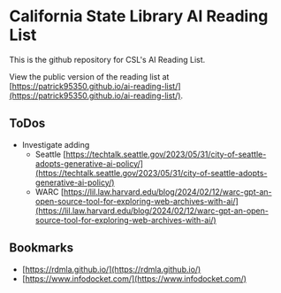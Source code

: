 # California State Library AI Reading List

This is the github repository for CSL's AI Reading List.

View the public version of the reading list at [https://patrick95350.github.io/ai-reading-list/](https://patrick95350.github.io/ai-reading-list/).

## ToDos

* Investigate adding
  * Seattle [https://techtalk.seattle.gov/2023/05/31/city-of-seattle-adopts-generative-ai-policy/](https://techtalk.seattle.gov/2023/05/31/city-of-seattle-adopts-generative-ai-policy/)
  * WARC [https://lil.law.harvard.edu/blog/2024/02/12/warc-gpt-an-open-source-tool-for-exploring-web-archives-with-ai/](https://lil.law.harvard.edu/blog/2024/02/12/warc-gpt-an-open-source-tool-for-exploring-web-archives-with-ai/)

## Bookmarks

* [https://rdmla.github.io/](https://rdmla.github.io/)
* [https://www.infodocket.com/](https://www.infodocket.com/)
